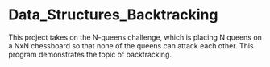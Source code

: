 # Data_Structures_Backtracking
This project takes on the N-queens challenge, which is placing N queens on a NxN chessboard so that none of the queens can attack each other. This program demonstrates the topic of backtracking. 
